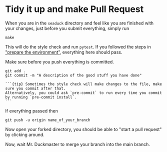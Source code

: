 # Tidy it up and make Pull Request

When you are in the `seaduck` directory and feel like you are finished with your changes, just before you submit everything, simply run

```shell
make
```

This will do the style check and run `pytest`. If you followed the steps in ["prepare the environment"](prep_env.md), everything here should pass.

Make sure before you push everything is committed.

```shell
git add .
git commit -m "A description of the good stuff you have done"
```

````
```{tip} Sometimes the style check will make changes to the file, make sure you commit after that.
Alternatively, you could ask `pre-commit` to run every time you commit by running `pre-commit install`.
```
````

If everything passed then

```shell
git push -u origin name_of_your_branch
```

Now open your forked directory, you should be able to "start a pull request" by clicking around.

Now, wait Mr. Duckmaster to merge your branch into the main branch.
